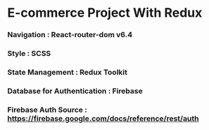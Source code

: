 # E-commerce Project With Redux

### Navigation : React-router-dom v6.4
### Style : SCSS
### State Management : Redux Toolkit
### Database for Authentication : Firebase 
### Firebase Auth Source : https://firebase.google.com/docs/reference/rest/auth
